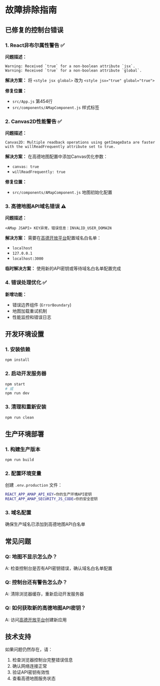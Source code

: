 # 故障排除指南

## 已修复的控制台错误

### 1. React非布尔属性警告 ✅

**问题描述：**
```
Warning: Received `true` for a non-boolean attribute `jsx`.
Warning: Received `true` for a non-boolean attribute `global`.
```

**解决方案：**
将 `<style jsx global>` 改为 `<style jsx="true" global="true">`

**修复位置：**
- `src/App.js` 第454行
- `src/components/AMapComponent.js` 样式标签

### 2. Canvas2D性能警告 ✅

**问题描述：**
```
Canvas2D: Multiple readback operations using getImageData are faster with the willReadFrequently attribute set to true.
```

**解决方案：**
在高德地图配置中添加Canvas优化参数：
- `canvas: true`
- `willReadFrequently: true`

**修复位置：**
- `src/components/AMapComponent.js` 地图初始化配置

### 3. 高德地图API域名错误 ⚠️

**问题描述：**
```
<AMap JSAPI> KEY异常，错误信息：INVALID_USER_DOMAIN
```

**解决方案：**
需要在[高德开放平台](https://console.amap.com/)配置域名白名单：
- `localhost`
- `127.0.0.1`
- `localhost:3000`

**临时解决方案：**
使用新的API密钥或等待域名白名单配置完成

### 4. 错误处理优化 ✅

**新增功能：**
- 错误边界组件 (`ErrorBoundary`)
- 地图加载重试机制
- 性能监控和错误日志

## 开发环境设置

### 1. 安装依赖
```bash
npm install
```

### 2. 启动开发服务器
```bash
npm start
# 或
npm run dev
```

### 3. 清理和重新安装
```bash
npm run clean
```

## 生产环境部署

### 1. 构建生产版本
```bash
npm run build
```

### 2. 配置环境变量
创建 `.env.production` 文件：
```bash
REACT_APP_AMAP_API_KEY=你的生产环境API密钥
REACT_APP_AMAP_SECURITY_JS_CODE=你的安全密钥
```

### 3. 域名配置
确保生产域名已添加到高德地图API白名单

## 常见问题

### Q: 地图不显示怎么办？
A: 检查控制台是否有API密钥错误，确认域名白名单配置

### Q: 控制台还有警告怎么办？
A: 清除浏览器缓存，重新启动开发服务器

### Q: 如何获取新的高德地图API密钥？
A: 访问[高德开放平台](https://console.amap.com/)创建新应用

## 技术支持

如果问题仍然存在，请：
1. 检查浏览器控制台完整错误信息
2. 确认网络连接正常
3. 验证API密钥有效性
4. 查看高德地图服务状态
